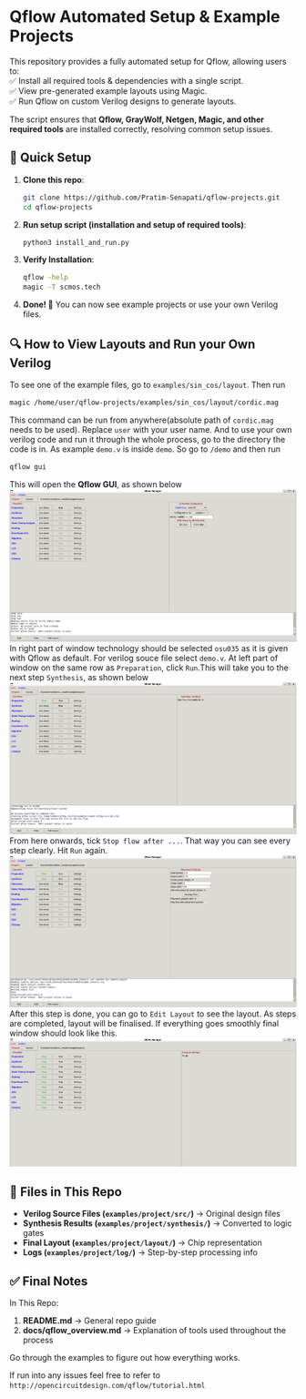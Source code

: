 # Qflow Automated Setup & Example Projects

This repository provides a fully automated setup for Qflow, allowing users to:  
✅ Install all required tools & dependencies with a single script.  
✅ View pre-generated example layouts using Magic.  
✅ Run Qflow on custom Verilog designs to generate layouts.  

The script ensures that **Qflow, GrayWolf, Netgen, Magic, and other required tools** are installed correctly, resolving common setup issues.

## 🚀 Quick Setup

1. **Clone this repo**:
   ```sh
   git clone https://github.com/Pratim-Senapati/qflow-projects.git
   cd qflow-projects
   ```
2. **Run setup script (installation and setup of required tools)**:
   ```sh
   python3 install_and_run.py
   ```
3. **Verify Installation**:
   ```sh
   qflow -help
   magic -T scmos.tech
   ```
4. **Done! 🎉** You can now see example projects or use your own Verilog files.

## 🔍 How to View Layouts and Run your Own Verilog

To see one of the example files, go to `examples/sin_cos/layout`. Then run
```sh
magic /home/user/qflow-projects/examples/sin_cos/layout/cordic.mag
```
This command can be run from anywhere(absolute path of `cordic.mag` needs to be used). Replace `user` with your user name.
And to use your own verilog code and run it through the whole process, go to the directory the code is in.
As example `demo.v` is inside `demo`. So go to `/demo` and then run
```sh
qflow gui
```
This will open the **Qflow GUI**, as shown below
![Qflow GUI Main Window](images/qflow_main.png)
In right part of window technology should be selected `osu035` as it is given with Qflow as default. For verilog souce file select `demo.v`.
At left part of window on the same row as `Preparation`, click `Run`.This will take you to the next step `Synthesis`, as shown below
![Synthesis Window](images/qflow_synth.png)
From here onwards, tick `Stop flow after ...`. That way you can see every step clearly. Hit `Run` again.
![Placement Window](images/qflow_place.png)
After this step is done, you can go to `Edit Layout` to see the layout. As steps are completed, layout will be finalised.
If everything goes smoothly final window should look like this.
![Final](images/qflow_final.png)

## 📂 Files in This Repo
- **Verilog Source Files (`examples/project/src/`)** → Original design files
- **Synthesis Results (`examples/project/synthesis/`)** → Converted to logic gates
- **Final Layout (`examples/project/layout/`)** → Chip representation
- **Logs (`examples/project/log/`)** → Step-by-step processing info

## ✅ **Final Notes**

In This Repo:
1. **README.md** → General repo guide
2. **docs/qflow_overview.md** → Explanation of tools used throughout the process

Go through the examples to figure out how everything works.

If run into any issues feel free to refer to `http://opencircuitdesign.com/qflow/tutorial.html`
